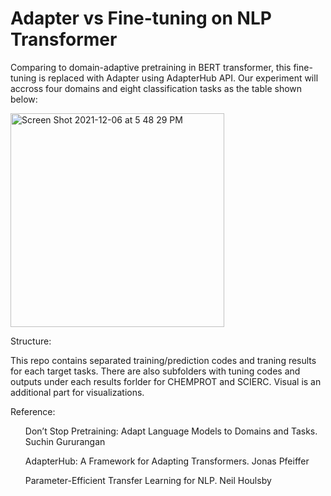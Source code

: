 # Adapter vs Fine-tuning on NLP Transformer
<p>Comparing to domain-adaptive pretraining in BERT transformer, this fine-tuning is replaced with Adapter using AdapterHub API. Our experiment will accross four domains and eight classification tasks as the table shown below:</p>
<img width="342" alt="Screen Shot 2021-12-06 at 5 48 29 PM" src="https://user-images.githubusercontent.com/32077985/144969779-48eef733-d9e1-4be5-bc9c-62e0f4bde332.png">

<p>Structure:</p>
<p>This repo contains separated training/prediction codes and traning results for each target tasks. There are also subfolders with tuning codes and outputs under each results forlder for CHEMPROT and SCIERC. Visual is an additional part for visualizations. </p>

<p>Reference:</p>
<ol>Don’t Stop Pretraining: Adapt Language Models to Domains and Tasks. Suchin Gururangan</ol>
<ol>AdapterHub: A Framework for Adapting Transformers. Jonas Pfeiffer</ol>
<ol>Parameter-Efficient Transfer Learning for NLP. Neil Houlsby</ol>
